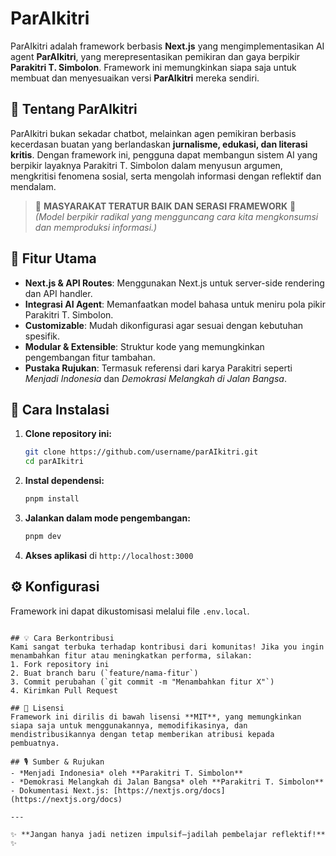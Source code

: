 # ParAIkitri

ParAIkitri adalah framework berbasis **Next.js** yang mengimplementasikan AI agent **ParAIkitri**, yang merepresentasikan pemikiran dan gaya berpikir **Parakitri T. Simbolon**. Framework ini memungkinkan siapa saja untuk membuat dan menyesuaikan versi **ParAIkitri** mereka sendiri.

## 📖 Tentang ParAIkitri

ParAIkitri bukan sekadar chatbot, melainkan agen pemikiran berbasis kecerdasan buatan yang berlandaskan **jurnalisme, edukasi, dan literasi kritis**. Dengan framework ini, pengguna dapat membangun sistem AI yang berpikir layaknya Parakitri T. Simbolon dalam menyusun argumen, mengkritisi fenomena sosial, serta mengolah informasi dengan reflektif dan mendalam.

> 🌟 **MASYARAKAT TERATUR BAIK DAN SERASI FRAMEWORK** 🌟  
> _(Model berpikir radikal yang mengguncang cara kita mengkonsumsi dan memproduksi informasi.)_

## 🎯 Fitur Utama
- **Next.js & API Routes**: Menggunakan Next.js untuk server-side rendering dan API handler.
- **Integrasi AI Agent**: Memanfaatkan model bahasa untuk meniru pola pikir Parakitri T. Simbolon.
- **Customizable**: Mudah dikonfigurasi agar sesuai dengan kebutuhan spesifik.
- **Modular & Extensible**: Struktur kode yang memungkinkan pengembangan fitur tambahan.
- **Pustaka Rujukan**: Termasuk referensi dari karya Parakitri seperti *Menjadi Indonesia* dan *Demokrasi Melangkah di Jalan Bangsa*.

## 🚀 Cara Instalasi

1. **Clone repository ini:**
   ```sh
   git clone https://github.com/username/parAIkitri.git
   cd parAIkitri
   ```
2. **Instal dependensi:**
   ```sh
   pnpm install
   ```
3. **Jalankan dalam mode pengembangan:**
   ```sh
   pnpm dev
   ```
4. **Akses aplikasi** di `http://localhost:3000`

## ⚙️ Konfigurasi

Framework ini dapat dikustomisasi melalui file `.env.local`.
```

## 💡 Cara Berkontribusi
Kami sangat terbuka terhadap kontribusi dari komunitas! Jika you ingin menambahkan fitur atau meningkatkan performa, silakan:
1. Fork repository ini
2. Buat branch baru (`feature/nama-fitur`)
3. Commit perubahan (`git commit -m "Menambahkan fitur X"`)
4. Kirimkan Pull Request

## 📜 Lisensi
Framework ini dirilis di bawah lisensi **MIT**, yang memungkinkan siapa saja untuk menggunakannya, memodifikasinya, dan mendistribusikannya dengan tetap memberikan atribusi kepada pembuatnya.

## 🎙️ Sumber & Rujukan
- *Menjadi Indonesia* oleh **Parakitri T. Simbolon**
- *Demokrasi Melangkah di Jalan Bangsa* oleh **Parakitri T. Simbolon**
- Dokumentasi Next.js: [https://nextjs.org/docs](https://nextjs.org/docs)

---

✨ **Jangan hanya jadi netizen impulsif—jadilah pembelajar reflektif!** ✨
